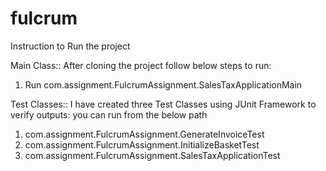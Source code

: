 # fulcrum 
Instruction to Run the project

Main Class::
After cloning the project follow below steps to run:
1. Run com.assignment.FulcrumAssignment.SalesTaxApplicationMain

Test Classes::
I have created three Test Classes using JUnit Framework  to verify outputs:
you can run from the below path
1. com.assignment.FulcrumAssignment.GenerateInvoiceTest
2. com.assignment.FulcrumAssignment.InitializeBasketTest
3. com.assignment.FulcrumAssignment.SalesTaxApplicationTest

